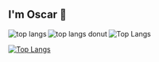 ## I'm Oscar 👋

<img alt="top langs" align="left" src="https://github-readme-stats.vercel.app/api/top-langs/?username=OscarGitHub102&layout=compact&exclude_repo=PSP"/>

<img alt="top langs donut" align="left" src="https://github-readme-stats.vercel.app/api/top-langs/?username=OscarGitHub102&layout=donut&exclude_repo=PSP"/>

![Top Langs](https://github-readme-stats.vercel.app/api/top-langs/?username=OscarGitHub102&layout=compact&exclude_repo=PSP)

[![Top Langs](https://github-readme-stats.vercel.app/api/top-langs/?username=OscarGitHub102&layout=donut&exclude_repo=PSP)](https://github.com/OscarGitHub102/github-readme-stats)

<!-- &exclude_repo=JAVA,PSP -->
<!-- &hide=JAVA,PSP --> 

